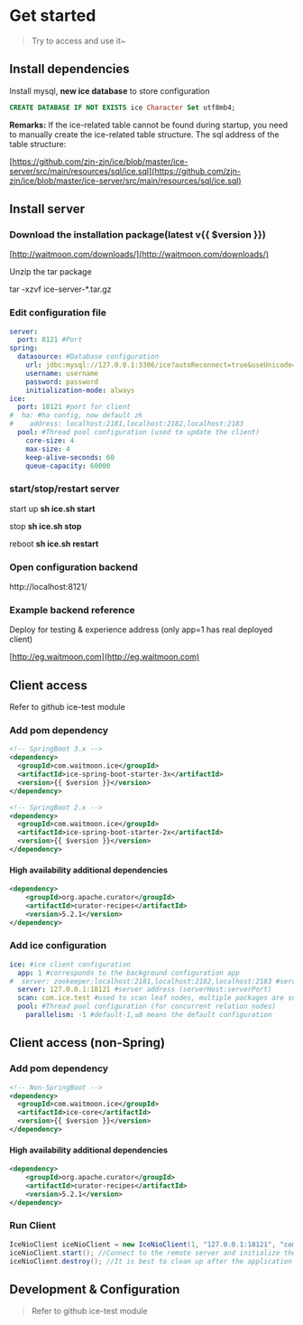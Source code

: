 # Get started

>Try to access and use it~

## Install dependencies

Install mysql, **new ice database** to store configuration

```sql
CREATE DATABASE IF NOT EXISTS ice Character Set utf8mb4;
```

**Remarks:** If the ice-related table cannot be found during startup, you need to manually create the ice-related table structure. The sql address of the table structure:

[https://github.com/zjn-zjn/ice/blob/master/ice-server/src/main/resources/sql/ice.sql](https://github.com/zjn-zjn/ice/blob/master/ice-server/src/main/resources/sql/ice.sql)

## Install server

### Download the installation package(latest v{{ $version }})

[http://waitmoon.com/downloads/](http://waitmoon.com/downloads/)

Unzip the tar package

tar -xzvf ice-server-*.tar.gz

### Edit configuration file

```yml
server:
  port: 8121 #Port
spring:
  datasource: #Database configuration
    url: jdbc:mysql://127.0.0.1:3306/ice?autoReconnect=true&useUnicode=true&characterEncoding=UTF-8&zeroDateTimeBehavior=convertToNull&serverTimezone=Asia/Shanghai&useSSL=false
    username: username
    password: password
    initialization-mode: always
ice:
  port: 18121 #port for client
#  ha: #ha config, now default zk
#    address: localhost:2181,localhost:2182,localhost:2183
  pool: #Thread pool configuration (used to update the client)
    core-size: 4
    max-size: 4
    keep-alive-seconds: 60
    queue-capacity: 60000
```

### start/stop/restart server

start up
**sh ice.sh start**

stop
**sh ice.sh stop**

reboot
**sh ice.sh restart**

### Open configuration backend

http://localhost:8121/

### Example backend reference

Deploy for testing & experience address (only app=1 has real deployed client)

[http://eg.waitmoon.com](http://eg.waitmoon.com)

## Client access

Refer to github ice-test module

### Add pom dependency

```xml
<!-- SpringBoot 3.x -->
<dependency>
  <groupId>com.waitmoon.ice</groupId>
  <artifactId>ice-spring-boot-starter-3x</artifactId>
  <version>{{ $version }}</version>
</dependency>

<!-- SpringBoot 2.x -->
<dependency>
  <groupId>com.waitmoon.ice</groupId>
  <artifactId>ice-spring-boot-starter-2x</artifactId>
  <version>{{ $version }}</version>
</dependency>
```

#### High availability additional dependencies

```xml
<dependency>
    <groupId>org.apache.curator</groupId>
    <artifactId>curator-recipes</artifactId>
    <version>5.2.1</version>
</dependency>
```

### Add ice configuration

```yml
ice: #ice client configuration
  app: 1 #corresponds to the background configuration app
#  server: zookeeper:localhost:2181,localhost:2182,localhost:2183 #server high availability configuration
  server: 127.0.0.1:18121 #server address (serverHost:serverPort)
  scan: com.ice.test #used to scan leaf nodes, multiple packages are separated by ',' (scan all by default, scanning all will slow down the application startup speed)
  pool: #Thread pool configuration (for concurrent relation nodes)
    parallelism: -1 #default-1,≤0 means the default configuration
```

## Client access (non-Spring)

### Add pom dependency

```xml
<!-- Non-SpringBoot -->
<dependency>
  <groupId>com.waitmoon.ice</groupId>
  <artifactId>ice-core</artifactId>
  <version>{{ $version }}</version>
</dependency>
```
#### High availability additional dependencies

```xml
<dependency>
    <groupId>org.apache.curator</groupId>
    <artifactId>curator-recipes</artifactId>
    <version>5.2.1</version>
</dependency>
```

### Run Client

```java
IceNioClient iceNioClient = new IceNioClient(1, "127.0.0.1:18121", "com.ice.test"); //Incoming app, server address and leaf node scan path
iceNioClient.start(); //Connect to the remote server and initialize the ice configuration
iceNioClient.destroy(); //It is best to clean up after the application is closed~
```

## Development & Configuration

>Refer to github ice-test module